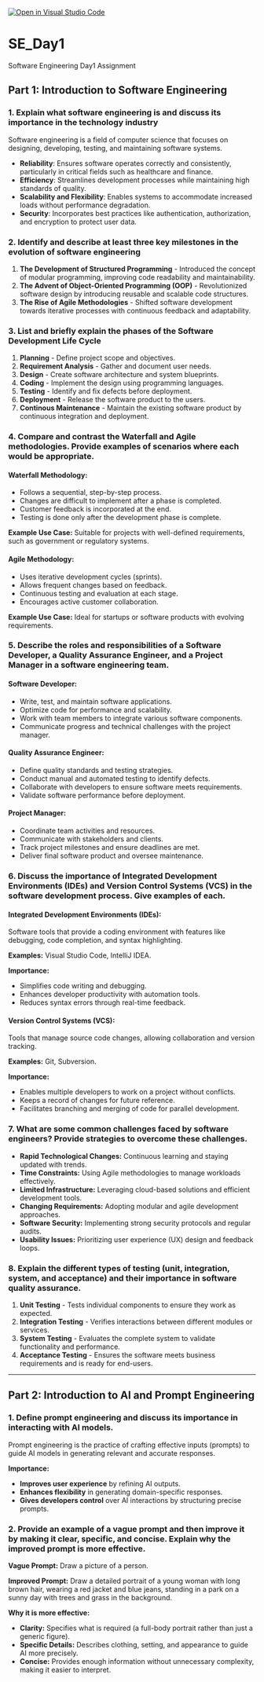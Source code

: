 [![Open in Visual Studio Code](https://classroom.github.com/assets/open-in-vscode-2e0aaae1b6195c2367325f4f02e2d04e9abb55f0b24a779b69b11b9e10269abc.svg)](https://classroom.github.com/online_ide?assignment_repo_id=18362570&assignment_repo_type=AssignmentRepo)
# SE_Day1
Software Engineering Day1 Assignment

## Part 1: Introduction to Software Engineering

### 1. Explain what software engineering is and discuss its importance in the technology industry
Software engineering is a field of computer science that focuses on designing, developing, testing, and maintaining software systems.

- **Reliability**: Ensures software operates correctly and consistently, particularly in critical fields such as healthcare and finance.
- **Efficiency**: Streamlines development processes while maintaining high standards of quality.
- **Scalability and Flexibility**: Enables systems to accommodate increased loads without performance degradation.
- **Security**: Incorporates best practices like authentication, authorization, and encryption to protect user data.

### 2. Identify and describe at least three key milestones in the evolution of software engineering

1. **The Development of Structured Programming** - Introduced the concept of modular programming, improving code readability and maintainability.
2. **The Advent of Object-Oriented Programming (OOP)** - Revolutionized software design by introducing reusable and scalable code structures.
3. **The Rise of Agile Methodologies** - Shifted software development towards iterative processes with continuous feedback and adaptability.

### 3. List and briefly explain the phases of the Software Development Life Cycle

1. **Planning** - Define project scope and objectives.
2. **Requirement Analysis** - Gather and document user needs.
3. **Design** - Create software architecture and system blueprints.
4. **Coding** - Implement the design using programming languages.
5. **Testing** - Identify and fix defects before deployment.
6. **Deployment** - Release the software product to the users.
7. **Continous Maintenance** - Maintain the existing software product by continuous integration and deployment.

### 4. Compare and contrast the Waterfall and Agile methodologies. Provide examples of scenarios where each would be appropriate.

#### Waterfall Methodology:
- Follows a sequential, step-by-step process.
- Changes are difficult to implement after a phase is completed.
- Customer feedback is incorporated at the end.
- Testing is done only after the development phase is complete.

**Example Use Case:** Suitable for projects with well-defined requirements, such as government or regulatory systems.

#### Agile Methodology:
- Uses iterative development cycles (sprints).
- Allows frequent changes based on feedback.
- Continuous testing and evaluation at each stage.
- Encourages active customer collaboration.

**Example Use Case:** Ideal for startups or software products with evolving requirements.

### 5. Describe the roles and responsibilities of a Software Developer, a Quality Assurance Engineer, and a Project Manager in a software engineering team.

#### Software Developer:
- Write, test, and maintain software applications.
- Optimize code for performance and scalability.
- Work with team members to integrate various software components.
- Communicate progress and technical challenges with the project manager.

#### Quality Assurance Engineer:
- Define quality standards and testing strategies.
- Conduct manual and automated testing to identify defects.
- Collaborate with developers to ensure software meets requirements.
- Validate software performance before deployment.

#### Project Manager:
- Coordinate team activities and resources.
- Communicate with stakeholders and clients.
- Track project milestones and ensure deadlines are met.
- Deliver final software product and oversee maintenance.

### 6. Discuss the importance of Integrated Development Environments (IDEs) and Version Control Systems (VCS) in the software development process. Give examples of each.

#### Integrated Development Environments (IDEs):
Software tools that provide a coding environment with features like debugging, code completion, and syntax highlighting.

**Examples:** Visual Studio Code, IntelliJ IDEA.

**Importance:**
- Simplifies code writing and debugging.
- Enhances developer productivity with automation tools.
- Reduces syntax errors through real-time feedback.

#### Version Control Systems (VCS):
Tools that manage source code changes, allowing collaboration and version tracking.

**Examples:** Git, Subversion.

**Importance:**
- Enables multiple developers to work on a project without conflicts.
- Keeps a record of changes for future reference.
- Facilitates branching and merging of code for parallel development.

### 7. What are some common challenges faced by software engineers? Provide strategies to overcome these challenges.

- **Rapid Technological Changes:** Continuous learning and staying updated with trends.
- **Time Constraints:** Using Agile methodologies to manage workloads effectively.
- **Limited Infrastructure:** Leveraging cloud-based solutions and efficient development tools.
- **Changing Requirements:** Adopting modular and agile development approaches.
- **Software Security:** Implementing strong security protocols and regular audits.
- **Usability Issues:** Prioritizing user experience (UX) design and feedback loops.

### 8. Explain the different types of testing (unit, integration, system, and acceptance) and their importance in software quality assurance.

1. **Unit Testing** - Tests individual components to ensure they work as expected.
2. **Integration Testing** - Verifies interactions between different modules or services.
3. **System Testing** - Evaluates the complete system to validate functionality and performance.
4. **Acceptance Testing** - Ensures the software meets business requirements and is ready for end-users.

---

## Part 2: Introduction to AI and Prompt Engineering

### 1. Define prompt engineering and discuss its importance in interacting with AI models.
Prompt engineering is the practice of crafting effective inputs (prompts) to guide AI models in generating relevant and accurate responses.

**Importance:**
- **Improves user experience** by refining AI outputs.
- **Enhances flexibility** in generating domain-specific responses.
- **Gives developers control** over AI interactions by structuring precise prompts.

### 2. Provide an example of a vague prompt and then improve it by making it clear, specific, and concise. Explain why the improved prompt is more effective.

**Vague Prompt:** Draw a picture of a person.

**Improved Prompt:** Draw a detailed portrait of a young woman with long brown hair, wearing a red jacket and blue jeans, standing in a park on a sunny day with trees and grass in the background.

**Why it is more effective:**
- **Clarity:** Specifies what is required (a full-body portrait rather than just a generic figure).
- **Specific Details:** Describes clothing, setting, and appearance to guide AI more precisely.
- **Concise:** Provides enough information without unnecessary complexity, making it easier to interpret.
